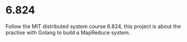 6.824
=====

Follow the MIT distributed system course 6.824, this project is about the practise with Golang to build a MapReduce system.
